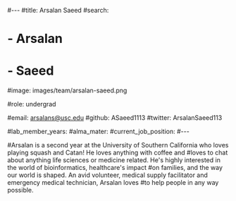#---
#title: Arsalan Saeed
#search:
#  - Arsalan
#  - Saeed
#image: images/team/arsalan-saeed.png

#role: undergrad

#email: arsalans@usc.edu
#github: ASaeed1113
#twitter: ArsalanSaeed113

#lab_member_years: 
#alma_mater: 
#current_job_position: 
#---

#Arsalan is a second year at the University of Southern California who loves playing squash and Catan! He loves anything with coffee and #loves to chat about anything life sciences or medicine related. He's highly interested in the world of bioinformatics, healthcare's impact #on families, and the way our world is shaped. An avid volunteer, medical supply facilitator and emergency medical technician, Arsalan loves #to help people in any way possible. 
